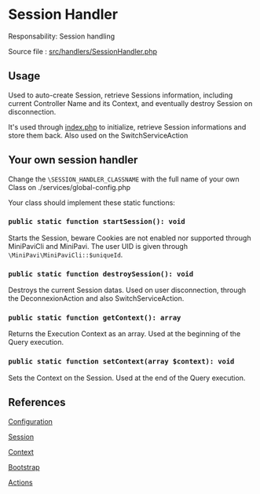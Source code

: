 # Session Handler

Responsability: Session handling

Source file : [src/handlers/SessionHandler.php](../../src/handlers/SessionHandler.php)


## Usage

Used to auto-create Session, retrieve Sessions information, including current Controller Name and its Context, and eventually destroy Session on disconnection.

It's used through [index.php](../../index.php) to initialize, retrieve Session informations and store them back. Also used on the SwitchServiceAction


## Your own session handler

Change the `\SESSION_HANDLER_CLASSNAME` with the full name of your own Class on ./services/global-config.php

Your class should implement these static functions:

### `public static function startSession(): void`
Starts the Session, beware Cookies are not enabled nor supported through MiniPaviCli and MiniPavi.
The user UID is given through `\MiniPavi\MiniPaviCli::$uniqueId`.

### `public static function destroySession(): void`
Destroys the current Session datas.
Used on user disconnection, through the DeconnexionAction and also SwitchServiceAction.

### `public static function getContext(): array`
Returns the Execution Context as an array.
Used at the beginning of the Query execution.

### `public static function setContext(array $context): void`
Sets the Context on the Session.
Used at the end of the Query execution.


## References

[Configuration](./Configurations.md)

[Session](./Session.md)

[Context](./Context.md)

[Bootstrap](./Bootstrap.md)

[Actions](./Actions.md)

